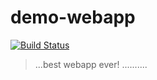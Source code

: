 # demo-webapp

[![Build Status](http://dev-sg-1.aws.acale.ph:30202/api/badges/AcalephStorage/demo-webapp/status.svg)](http://dev-sg-1.aws.acale.ph:30202/AcalephStorage/demo-webapp)

> ...best webapp ever!
..........
